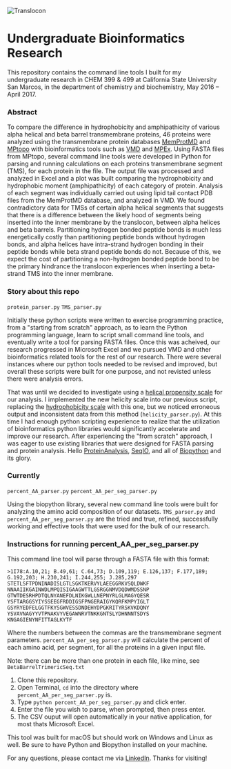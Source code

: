 ![Translocon](https://upload.wikimedia.org/wikipedia/commons/thumb/b/bc/OST_PM-1.jpg/220px-OST_PM-1.jpg)

# Undergraduate Bioinformatics Research

This repository contains the command line tools I built for my undergraduate research in CHEM 399 & 499 at California State University San Marcos, in the department of chemistry and biochemistry, May 2016 – April 2017.


### Abstract

To compare the difference in hydrophobicity and amphipathicity of various alpha helical and beta barrel transmembrane proteins, 46 proteins were analyzed using the transmembrane protein databases [MemProtMD](http://sbcb.bioch.ox.ac.uk/memprotmd/beta/) and [MPtopo](http://blanco.biomol.uci.edu/mptopo/) with bioinformatics tools such as [VMD](http://www.ks.uiuc.edu/Research/vmd/) and [MPEx](http://blanco.biomol.uci.edu/mpex/). Using FASTA files from MPtopo, several command line tools were developed in Python for parsing and running calculations on each proteins transmembrane segment (TMS), for each protein in the file. The output file was processed and analyzed in Excel and a plot was built comparing the hydrophobicity and hydrophobic moment (amphipathicity) of each category of protein. Analysis of each segment was individually carried out using lipid tail contact PDB files from the MemProtMD database, and analyzed in VMD. We found contradictory data for TMSs of certain alpha helical segments that suggests that there is a difference between the likely hood of segments being inserted into the inner membrane by the translocon, between alpha helices and beta barrels. Partitioning hydrogen bonded peptide bonds is much less energetically costly than partitioning peptide bonds without hydrogen bonds, and alpha helices have intra-strand hydrogen bonding in their peptide bonds while beta strand peptide bonds do not. Because of this, we expect the cost of partitioning a non-hydrogen bonded peptide bond to be the primary hindrance the translocon experiences when inserting a beta-strand TMS into the inner membrane.


### Story about this repo

`protein_parser.py`
`TMS_parser.py`

Initially these python scripts were written to exercise programming practice, from a "starting from scratch" approach, as to learn the Python programming language, learn to script small command line tools, and eventually write a tool for parsing FASTA files. Once this was acheived, our research progressed in Microsoft Excel and we pursued VMD and other bioinformatics related tools for the rest of our research. There were several instances where our python tools needed to be revised and improved, but overall these scripts were built for one purpose, and not revisted unless there were analysis errors.

That was until we decided to investigate using a [helical propensity scale](https://www.ncbi.nlm.nih.gov/pmc/articles/PMC2249854/) for our analysis. I implemented the new helicity scale into our previous script, replacing the [hydrophobicity scale](http://blanco.biomol.uci.edu/hydrophobicity_scales.html) with this one, but we noticed erroneous output and inconsistent data from this method (`helicity_parser.py`). At this time I had enough python scripting experience to realize that the utilization of bioinformatics python libraries would significantly accelerate and improve our research. After experiencing the "from scratch" approach, I was eager to use existing libraries that were designed for FASTA parsing and protein analysis. Hello [ProteinAnalysis](http://biopython.org/DIST/docs/api/Bio.SeqUtils.ProtParam.ProteinAnalysis-class.html), [SeqIO](http://biopython.org/wiki/SeqIO), and all of [Biopython](http://biopython.org/wiki/Biopython) and its glory. 


### Currently

`percent_AA_parser.py` 
`percent_AA_per_seg_parser.py` 

Using the biopython library, several new command line tools were built for analyzing the amino acid composition of our datasets. `TMS_parser.py` and `percent_AA_per_seg_parser.py` are the tried and true, refined, successfully working and effective tools that were used for the bulk of our research. 

### Instructions for running percent_AA_per_seg_parser.py

This command line tool will parse through a FASTA file with this format:

```
>1I78:A.10,21; B.49,61; C.64,73; D.109,119; E.126,137; F.177,189; G.192,203; H.230,241; I.244,255; J.285,297
STETLSFTPDNINADISLGTLSGKTKERVYLAEEGGRKVSQLDWKF
NNAAIIKGAINWDLMPQISIGAAGWTTLGSRGGNMVDQDWMDSSNP
GTWTDESRHPDTQLNYANEFDLNIKGWLLNEPNYRLGLMAGYQESR
YSFTARGGSYIYSSEEGFRDDIGSFPNGERAIGYKQRFKMPYIGLT
GSYRYEDFELGGTFKYSGWVESSDNDEHYDPGKRITYRSKVKDQNY
YSVAVNAGYYVTPNAKVYVEGAWNRVTNKKGNTSLYDHNNNTSDYS
KNGAGIENYNFITTAGLKYTF

```

Where the numbers between the commas are the transmembrane segment parameters. `percent_AA_per_seg_parser.py` will calculate the percent of each amino acid, per segment, for all the proteins in a given input file.

Note: there can be more than one protein in each file, like mine, see `BetaBarrelTrimericSeq.txt`

1. Clone this repository.
2. Open Terminal, `cd` into the directory where `percent_AA_per_seg_parser.py` is.
3. Type `python percent_AA_per_seg_parser.py` and click enter.
4. Enter the file you wish to parse, when prompted, then press enter.
5. The CSV ouput will open automatically in your native application, for most thats Microsoft Excel.

This tool was built for macOS but should work on Windows and Linux as well. Be sure to have Python and Biopython installed on your machine. 


For any questions, please contact me via [LinkedIn](https://www.linkedin.com/in/simonkeng). Thanks for visiting! 
